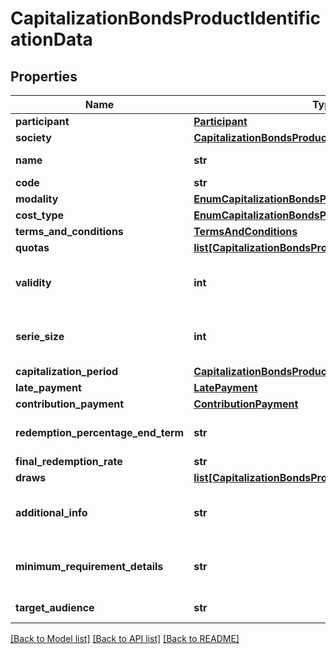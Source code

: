 # CapitalizationBondsProductIdentificationData

## Properties
Name | Type | Description | Notes
------------ | ------------- | ------------- | -------------
**participant** | [**Participant**](Participant.md) |  | 
**society** | [**CapitalizationBondsProductIdentificationDataSociety**](CapitalizationBondsProductIdentificationDataSociety.md) |  | 
**name** | **str** | Nome comercial do produto, pelo qual é identificado nos canais de distribuição e atendimento da sociedade. | 
**code** | **str** | Código único a ser definido pela sociedade. | 
**modality** | [**EnumCapitalizationBondsProductModality**](EnumCapitalizationBondsProductModality.md) |  | 
**cost_type** | [**EnumCapitalizationBondsProductCostType**](EnumCapitalizationBondsProductCostType.md) |  | 
**terms_and_conditions** | [**TermsAndConditions**](TermsAndConditions.md) |  | 
**quotas** | [**list[CapitalizationBondsProductQuota]**](CapitalizationBondsProductQuota.md) | Informações relativas às taxas da Quotas praticadas para cada Parcela | 
**validity** | **int** | Período entre a data de início e a data final para constituição do capital a ser pago ao(s) titular(es) do direito de resgate. Prazo de vigência do título de capitalização em meses (Resolução CNSP 384/20). Em meses. | [optional] 
**serie_size** | **int** | Os títulos de capitalização que prevejam sorteio devem ser estruturados em séries, ou seja, em sequências ou em grupos de títulos submetidos às mesmas condições e características, à exceção do valor do pagamento. | [optional] 
**capitalization_period** | [**CapitalizationBondsProductCapitalizationPeriod**](CapitalizationBondsProductCapitalizationPeriod.md) |  | 
**late_payment** | [**LatePayment**](LatePayment.md) |  | 
**contribution_payment** | [**ContributionPayment**](ContributionPayment.md) |  | 
**redemption_percentage_end_term** | **str** | Percentual mínimo da soma das contribuições efetuadas que poderá ser resgatado ao final da vigência, tendo como condição os pagamentos das parcelas nos respectivos vencimentos. | 
**final_redemption_rate** | **str** | Valor percentual (%) de resgate final permitido. | 
**draws** | [**list[CapitalizationBondsProductPrizeDraw]**](CapitalizationBondsProductPrizeDraw.md) | Informações relativas aos Sorteios | 
**additional_info** | **str** | Campo aberto (possibilidade de incluir URL) Observação: As URLs são limitadas a 2048 caracteres mas, para o contexto do Open Insurance , foi adotado a metade deste tamanho (1024). tamanho p.ex.  ‘https://ACME.exemplo/capitalizacao/tradicional/pdf/condicoes_gerais. | 
**minimum_requirement_details** | **str** | Campo aberto (possibilidade de incluir URL). Observação: As URLs são limitadas a 2048 caracteres mas, para o contexto do Open Insurance , foi adotado a metade deste tamanho (1024). tamanho. p.ex. ‘https://ACME.exemplo/capitalizacao/tradicional/pdf/condicoes_gerais.’  | [optional] 
**target_audience** | **str** | A considerar os domínios abaixo:    1. Pessoa Natural   2. Pessoa Jurídica   3. Ambas (Pessoa Natural e Jurídica)  | 

[[Back to Model list]](../README.md#documentation-for-models) [[Back to API list]](../README.md#documentation-for-api-endpoints) [[Back to README]](../README.md)


